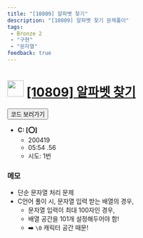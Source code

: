 ```yaml
---
title: "[10809] 알파벳 찾기"
description: "[10809] 알파벳 찾기 문제풀이"
tags: 
 - Bronze 2
 - "구현"
 - "문자열"
feedback: true
---
```

<h1><img src="https://doky.space/assets/icpclev/b2.svg" height="37px"> <a href="http://icpc.me/10809" target="_blank">[10809] 알파벳 찾기</a></h1>

<a href="https://github.com/DokySp/acmicpc-practice/tree/master/10809"><button class="btn btn-info">코드 보러가기</button></a>

- **C: [:o:]**
  - 200419
  - 05:54 .56
  - 시도: 1번

### 메모
 - 단순 문자열 처리 문제
 - C언어 풀이 시, 문자열 입력 받는 배열의 경우,
    - 문자열 입력이 최대 100자인 경우,
    - 배열 공간을 101개 설정해두어야 함!
    - :arrow_right: `\0` 캐릭터 공간 때문!
